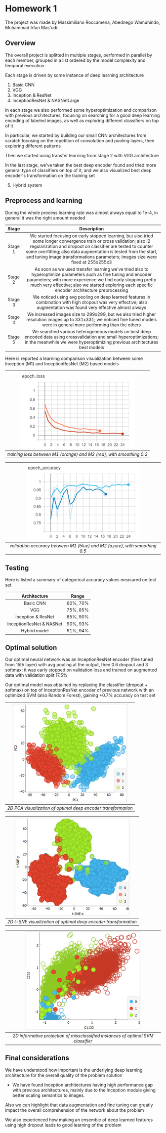 # Homework 1
The project was made by Massimiliano Roccamena, Abednego Wamuhindo, Muhammad Irfan Mas'udi.

## Overview

The overall project is splitted in multiple stages, performed in parallel by each member, grouped in a list ordered by the model complexity and temporal execution

Each stage is driven by some instance of deep learning architecture

1. Basic CNN
2. VGG
3. Inception & ResNet
4. InceptionResNet & NASNetLarge

In each stage we also performed some hyperoptimization and comparison with previous architectures, focusing on searching for a good deep learning encoding of labeled images, as well as exploring different classifiers on top of it

In particular, we started by building our small CNN architectures from scratch focusing on the repetition of convolution and pooling layers, then exploring different patterns

Then we started using transfer learning from stage 2 with VGG architecture

In the last stage, we've taken the best deep encoder found and tried more general type of classifiers on top of it, and we also visualized best deep encoder's transformation on the training set

5. Hybrid system

## Preprocess and learning
During the whole process learning rate was almost always equal to 1e-4, in general it was the right amount needed

| Stage | Description |
| :----: | :----: |
| Stage 1 | We started focusing on early stopped learning, but also tried some longer convergence train or cross validation; also l2 regularization and dropout on classifier are tested to counter some overfitting; also data augmentation is tested from the start, and tuning image transformations parameters; images size were fixed at 255x255x3 |
| Stage 2 | As soon as we used transfer learning we've tried also to hyperoptimize parameters such as fine tuning and encoder parameters; with more experience we find early stopping pretty much very effective; also we started exploring each specific encoder architecture preprocessing |
| Stage 3 | We noticed using avg pooling on deep learned features in combination with high dropout was very effective; also augmentation was found very effective almost always |
| Stage 4 | We increased images size to 299x299, but we also tried higher resolution images up to 331x331; we noticed fine tuned models were in general more performing than the others |
| Stage 5 | We searched various heterogeneous models on best deep encoded data using crossvalidation and small hyperoptimizations; in the meanwhile we were hyperoptimizing previous architectures best models

Here is reported a learning comparison visualization between some Inception (M1) and InceptionResNet (M2) based models

| ![](cmp_train.PNG) | 
|:--:| 
| *training loss between M1 (orange) and M2 (red), with smoothing 0.2* |

| ![](cmp_val.PNG) | 
|:--:| 
| *validation accuracy between M1 (blue) and M2 (azure), with smoothing 0.5* |

## Testing

Here is listed a summary of categorical accuracy values measured on test set

| Architecture | Range |
| :----: | :----: |
| Basic CNN | 60%, 70% |
| VGG | 75%, 85% |
| Inception & ResNet | 85%, 90% |
| InceptionResNet & NASNet | 90%, 93% |
| Hybrid model | 91%, 94% |

## Optimal solution

Our optimal neural network was an InceptionResNet encoder (fine tuned from 15th layer) with avg pooling at the output, then 0.6 dropout and 3 softmax; it was early stopped on validation loss and trained on augmented data with validation split 17.5%

Our optimal model was obtained by replacing the classifier (dropout + softmax) on top of InceptionResNet encoder of previous network with an optimized SVM (also Random Forest), gaining +0.7% accuracy on test set

| ![](PCA.PNG) | 
|:--:| 
| *2D PCA visualization of optimal deep encoder transformation* |

| ![](t-SNE.PNG) | 
|:--:| 
| *2D t-SNE visualization of optimal deep encoder transformation* |

| ![](missclassified.PNG) | 
|:--:| 
| *2D informative projection of missclassified instances of optimal SVM classifier* |

## Final considerations
We have understood how important is the underlying deep learning architecture for the overall quality of the problem solution
- We have found Inception architectures having high performance gap with previous architectures, mainly due to the Inception module giving better scaling semantics to images.

Also we can highlight that data augmentation and fine tuning can greatly impact the overall comprehension of the network about the problem

We also experienced how making an ensemble of deep learned features using high dropout leads to good learning of the problem